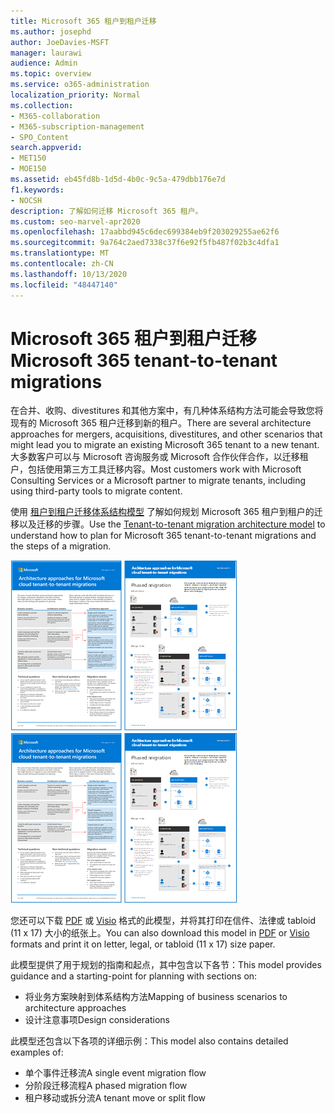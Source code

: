 ```yaml
---
title: Microsoft 365 租户到租户迁移
ms.author: josephd
author: JoeDavies-MSFT
manager: laurawi
audience: Admin
ms.topic: overview
ms.service: o365-administration
localization_priority: Normal
ms.collection:
- M365-collaboration
- M365-subscription-management
- SPO_Content
search.appverid:
- MET150
- MOE150
ms.assetid: eb45fd8b-1d5d-4b0c-9c5a-479dbb176e7d
f1.keywords:
- NOCSH
description: 了解如何迁移 Microsoft 365 租户。
ms.custom: seo-marvel-apr2020
ms.openlocfilehash: 17aabbd945c6dec699384eb9f203029255ae62f6
ms.sourcegitcommit: 9a764c2aed7338c37f6e92f5fb487f02b3c4dfa1
ms.translationtype: MT
ms.contentlocale: zh-CN
ms.lasthandoff: 10/13/2020
ms.locfileid: "48447140"
---
```

# <a name="microsoft-365-tenant-to-tenant-migrations"></a><span data-ttu-id="33a57-103">Microsoft 365 租户到租户迁移</span><span class="sxs-lookup"><span data-stu-id="33a57-103">Microsoft 365 tenant-to-tenant migrations</span></span>

<span data-ttu-id="33a57-104">在合并、收购、divestitures 和其他方案中，有几种体系结构方法可能会导致您将现有的 Microsoft 365 租户迁移到新的租户。</span><span class="sxs-lookup"><span data-stu-id="33a57-104">There are several architecture approaches for mergers, acquisitions, divestitures, and other scenarios that might lead you to migrate an existing Microsoft 365 tenant to a new tenant.</span></span> <span data-ttu-id="33a57-105">大多数客户可以与 Microsoft 咨询服务或 Microsoft 合作伙伴合作，以迁移租户，包括使用第三方工具迁移内容。</span><span class="sxs-lookup"><span data-stu-id="33a57-105">Most customers work with Microsoft Consulting Services or a Microsoft partner to migrate tenants, including using third-party tools to migrate content.</span></span> 

<span data-ttu-id="33a57-106">使用 [租户到租户迁移体系结构模型](../downloads/Microsoft-365-tenant-to-tenant-migration.pdf) 了解如何规划 Microsoft 365 租户到租户的迁移以及迁移的步骤。</span><span class="sxs-lookup"><span data-stu-id="33a57-106">Use the [Tenant-to-tenant migration architecture model](../downloads/Microsoft-365-tenant-to-tenant-migration.pdf) to understand how to plan for Microsoft 365 tenant-to-tenant migrations and the steps of a migration.</span></span>

<span data-ttu-id="33a57-107">[![租户到租户迁移模型](../media/solutions-architecture-center/msft-tenant-to-tenant-migration-thumb.png)](../downloads/Microsoft-365-tenant-to-tenant-migration.pdf)</span><span class="sxs-lookup"><span data-stu-id="33a57-107">[![Tenant-to-tenant migration model](../media/solutions-architecture-center/msft-tenant-to-tenant-migration-thumb.png)](../downloads/Microsoft-365-tenant-to-tenant-migration.pdf)</span></span> 

<span data-ttu-id="33a57-108">您还可以下载 [PDF](https://github.com/MicrosoftDocs/microsoft-365-docs/raw/public/microsoft-365/downloads/Microsoft-365-tenant-to-tenant-migration.pdf) 或 [Visio](https://github.com/MicrosoftDocs/microsoft-365-docs/raw/public/microsoft-365/downloads/Microsoft-365-tenant-to-tenant-migration.vsdx) 格式的此模型，并将其打印在信件、法律或 tabloid (11 x 17) 大小的纸张上。</span><span class="sxs-lookup"><span data-stu-id="33a57-108">You can also download this model in [PDF](https://github.com/MicrosoftDocs/microsoft-365-docs/raw/public/microsoft-365/downloads/Microsoft-365-tenant-to-tenant-migration.pdf) or [Visio](https://github.com/MicrosoftDocs/microsoft-365-docs/raw/public/microsoft-365/downloads/Microsoft-365-tenant-to-tenant-migration.vsdx) formats and print it on letter, legal, or tabloid (11 x 17) size paper.</span></span>

<span data-ttu-id="33a57-109">此模型提供了用于规划的指南和起点，其中包含以下各节：</span><span class="sxs-lookup"><span data-stu-id="33a57-109">This model provides guidance and a starting-point for planning with sections on:</span></span>

- <span data-ttu-id="33a57-110">将业务方案映射到体系结构方法</span><span class="sxs-lookup"><span data-stu-id="33a57-110">Mapping of business scenarios to architecture approaches</span></span>
- <span data-ttu-id="33a57-111">设计注意事项</span><span class="sxs-lookup"><span data-stu-id="33a57-111">Design considerations</span></span>

<span data-ttu-id="33a57-112">此模型还包含以下各项的详细示例：</span><span class="sxs-lookup"><span data-stu-id="33a57-112">This model also contains detailed examples of:</span></span>

- <span data-ttu-id="33a57-113">单个事件迁移流</span><span class="sxs-lookup"><span data-stu-id="33a57-113">A single event migration flow</span></span>
- <span data-ttu-id="33a57-114">分阶段迁移流程</span><span class="sxs-lookup"><span data-stu-id="33a57-114">A phased migration flow</span></span>
- <span data-ttu-id="33a57-115">租户移动或拆分流</span><span class="sxs-lookup"><span data-stu-id="33a57-115">A tenant move or split flow</span></span>
